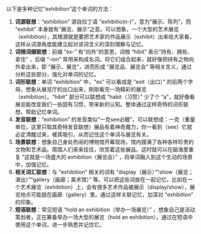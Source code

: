 以下是多种记忆“exhibition”这个单词的方法：
1. **词源联想**：“exhibition” 源自拉丁语 “exhibitio(n-)”，意为“展示、陈列”，而 “exhibit” 本身就有“展览、展示”之意。可以想象，一个大型的艺术展览（exhibition），其根源就是要把艺术家的作品展示（exhibit）出来给大家看，这样从词源角度能建立起对该词含义的深刻理解与记忆。
2. **词根词缀联想**：前缀 “ex-” 有“向外”的意思，词根 “hibit” 表示“持有、拥有、拿住” ，后缀 “-ion” 常用来构成名词。将它们组合起来，就好像把持有之物向外拿出来，即 “展示、展览”，进而形成 “展览品、展览会” 等相关含义，通过分析这些部分，强化对单词的记忆。
3. **词形联想**：单词 “exhibition” 中，“ex” 可以看成是 “exit（出口）” 的前两个字母，想象从展览厅的出口出来，刚刚看完一场精彩的展览（exhibition）。“hibit” 部分可以联想成 “habit（习惯）” 少了个 “a”，就好像看展览能改变我们一些固有习惯，带来新的认知。整体通过这样奇特的词形联想，帮助记忆单词。
4. **发音联想**：“exhibition” 的发音类似“一克see必醒”，可以联想成：一克（重量单位，这里只取其奇特发音联想）展品有着神奇魔力，你一看到（see）它就必定清醒过来，被其吸引，从而记住这个单词与展览有关。
5. **场景联想**：想象自己身处热闹的博物馆开幕现场，馆内摆满了各种各样珍贵的文物和艺术品。周围人们来来往往，欣赏着这些展品。这时就可以在脑海里重复 “这就是一场盛大的 exhibition（展览会）” ，将单词融入到这个生动的场景中，加强记忆。
6. **相关词汇联想**：与 “exhibition” 相关的词有 “display（展示）”“show（展览；演出）”“gallery（画廊；美术馆）” 等。可以把这些词放在一起记忆，比如在一个艺术展览（exhibition）上，会有很多艺术作品被展示（display/show），展览地点可能就在画廊（gallery）里。通过这样关联记忆，加深对 “exhibition” 的印象。
7. **短语联想**：常见短语 “hold an exhibition（举办一场展览）” ，想象自己是活动策划者，正在筹备举办一场大型的展览（hold an exhibition），通过在短语中使用这个单词，进一步熟悉并记住它。 